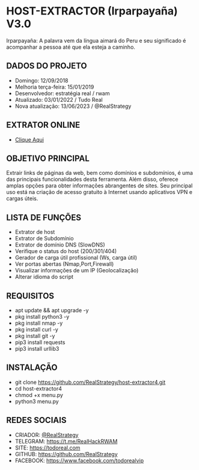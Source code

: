 # HOST-EXTRACTOR (Irparpayaña) V3.0

Irparpayaña: A palavra vem da língua aimará do Peru e seu significado é acompanhar a pessoa até que ela esteja a caminho.

## DADOS DO PROJETO

- Domingo: 12/09/2018
- Melhoria terça-feira: 15/01/2019
- Desenvolvedor: estratégia real / rwam
- Atualizado: 03/01/2022 / Tudo Real
- Nova atualização: 13/06/2023 / @RealStrategy

## EXTRATOR ONLINE

- [Clique Aqui](https://todoreal.com/link-extractor/)
## OBJETIVO PRINCIPAL

Extrair links de páginas da web, bem como domínios e subdomínios, é uma das principais funcionalidades desta ferramenta. Além disso, oferece amplas opções para obter informações abrangentes de sites. Seu principal uso está na criação de acesso gratuito à Internet usando aplicativos VPN e cargas úteis.

## LISTA DE FUNÇÕES

- Extrator de host
- Extrator de Subdomínio
- Extrator de domínio DNS (SlowDNS)
- Verifique o status do host (200/301/404)
- Gerador de carga útil profissional (Ws, carga útil)
- Ver portas abertas (Nmap,Port,Firewall)
- Visualizar informações de um IP (Geolocalização)
- Alterar idioma do script

## REQUISITOS

- apt update && apt upgrade -y
- pkg install python3 -y
- pkg install nmap -y
- pkg install curl -y
- pkg install git -y
- pip3 install requests
- pip3 install urllib3

## INSTALAÇÃO

- git clone https://github.com/RealStrategy/host-extractor4.git
- cd host-extractor4
- chmod +x menu.py
- python3 menu.py

## REDES SOCIAIS

- CRIADOR: [@RealStrategy](https://www.instagram.com/real_strategy)
- TELEGRAM: https://t.me/RealHackRWAM
- SITE: https://todoreal.com
- GITHUB: https://github.com/RealStrategy
- FACEBOOK: https://www.facebook.com/todorealvip
